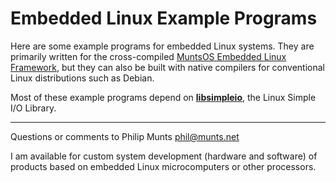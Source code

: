 Embedded Linux Example Programs
===============================

Here are some example programs for embedded Linux systems. They are
primarily written for the cross-compiled [MuntsOS Embedded Linux
Framework](http://git.munts.com/muntsos), but they can also be built
with native compilers for conventional Linux distributions such as
Debian.

Most of these example programs depend on
[**libsimpleio**](http://git.munts.com/libsimpleio), the Linux Simple
I/O Library.

------------------------------------------------------------------------

Questions or comments to Philip Munts <phil@munts.net>

I am available for custom system development (hardware and software) of
products based on embedded Linux microcomputers or other processors.
